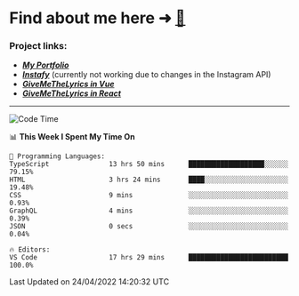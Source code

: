 # Find about me here ➜ [🧑](https://pauabella.dev)

### Project links:
- ***[My Portfolio](https://pauabella.dev)***
- ***[Instafy](https://instafy.me)*** (currently not working due to changes in the Instagram API)
- ***[GiveMeTheLyrics in Vue](https://lyrics.pauabella.dev)***
- ***[GiveMeTheLyrics in React](https://pauabella.dev/GiveMeTheLyrics)***

---
<!--START_SECTION:waka-->
![Code Time](http://img.shields.io/badge/Code%20Time-971%20hrs%2049%20mins-blue)

📊 **This Week I Spent My Time On** 

```text
💬 Programming Languages: 
TypeScript               13 hrs 50 mins      ███████████████████░░░░░░   79.15% 
HTML                     3 hrs 24 mins       ████░░░░░░░░░░░░░░░░░░░░░   19.48% 
CSS                      9 mins              ░░░░░░░░░░░░░░░░░░░░░░░░░   0.93% 
GraphQL                  4 mins              ░░░░░░░░░░░░░░░░░░░░░░░░░   0.39% 
JSON                     0 secs              ░░░░░░░░░░░░░░░░░░░░░░░░░   0.04%

🔥 Editors: 
VS Code                  17 hrs 29 mins      █████████████████████████   100.0%

```


 Last Updated on 24/04/2022 14:20:32 UTC
<!--END_SECTION:waka-->
